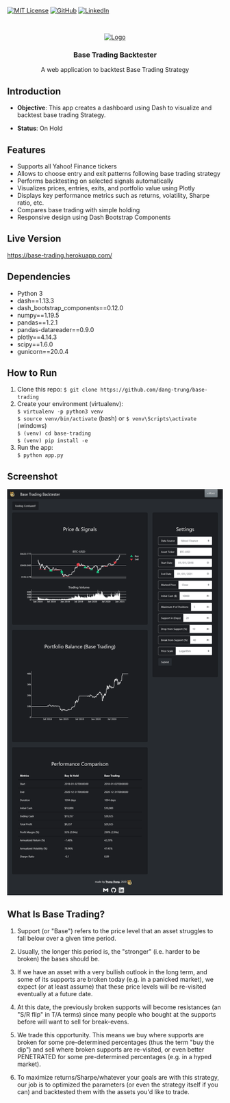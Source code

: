 [![MIT License][license-shield]][license-url]
[![GitHub][github-shield]][github-url]
[![LinkedIn][linkedin-shield]][linkedin-url]

<!-- PROJECT LOGO -->
<br />
<p align="center">
  <a href="https://github.com/dang-trung/base-trading">
    <img src="https://raw.githubusercontent.com/othneildrew/Best-README-Template/master/images/logo.png" alt="Logo" width="80" height="80">
  </a>

  <h3 align="center">Base Trading Backtester</h3>
</p>
  <p align="center">
    A web application to backtest Base Trading Strategy
  </p>

## Introduction

* **Objective**: This app creates a dashboard using Dash to visualize and backtest base trading Strategy.

* **Status**: On Hold

## Features
- Supports all Yahoo! Finance tickers
- Allows to choose entry and exit patterns following base trading strategy
- Performs backtesting on selected signals automatically
- Visualizes prices, entries, exits, and portfolio value using Plotly
- Displays key performance metrics such as returns, volatility, Sharpe ratio, etc.
- Compares base trading with simple holding
- Responsive design using Dash Bootstrap Components

## Live Version
https://base-trading.herokuapp.com/

## Dependencies
* Python 3
* dash==1.13.3
* dash_bootstrap_components==0.12.0
* numpy==1.19.5
* pandas==1.2.1
* pandas-datareader==0.9.0
* plotly==4.14.3
* scipy==1.6.0
* gunicorn==20.0.4

## How to Run
1. Clone this repo:
`$ git clone https://github.com/dang-trung/base-trading`
1. Create your environment (virtualenv):  
`$ virtualenv -p python3 venv`  
`$ source venv/bin/activate` (bash) or `$ venv\Scripts\activate` (windows)   
`$ (venv) cd base-trading`  
`$ (venv) pip install -e`  
1. Run the app:  
`$ python app.py`

## Screenshot
![screenshot.png](https://raw.githubusercontent.com/dang-trung/base-trading/master/assets/screenshot.png)

## What Is Base Trading?
1. Support (or "Base") refers to the price level that an asset struggles to fall below over a given time period.

2. Usually, the longer this period is, the "stronger" (i.e. harder to be broken) the bases should be.

3. If we have an asset with a very bullish outlook in the long term, and some of its supports are broken today (e.g. in a panicked market), we expect (or at least assume) that these price levels will be re-visited eventually at a future date.

4. At this date, the previously broken supports will become resistances (an "S/R flip" in T/A terms) since many people who bought at the supports before will want to sell for break-evens.

5. We trade this opportunity. This means we buy where supports are broken for some pre-determined percentages (thus the term "buy the dip") and sell where broken supports are re-visited, or even better PENETRATED for some pre-determined percentages (e.g. in a hyped market).

6. To maximize returns/Sharpe/whatever your goals are with this strategy, our job is to optimized the parameters (or even the strategy itself if you can) and backtested them with the assets you'd like to trade. 

<!-- MARKDOWN LINKS & IMAGES -->
[github-shield]: https://img.shields.io/badge/-GitHub-black.svg?style=social&logo=github&colorB=555
[github-url]: https://github.com/dang-trung/
[license-shield]: https://img.shields.io/github/license/dang-trung/base-trading.svg?style=social
[license-url]: https://github.com/dang-trung/base-trading/blob/master/LICENSE.md
[linkedin-shield]: https://img.shields.io/badge/-LinkedIn-black.svg?style=social&logo=linkedin&colorB=555
[linkedin-url]: https://linkedin.com/in/dang-trung
